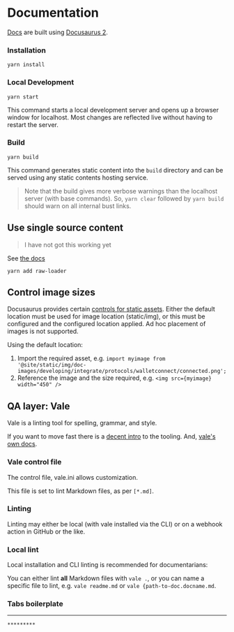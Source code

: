 # Documentation

[Docs](https://docs.neonfoundation.io/) are built using [Docusaurus 2](https://docusaurus.io/).

### Installation

```console
yarn install
```

### Local Development

```console
yarn start
```

This command starts a local development server and opens up a browser window for localhost. Most changes are reflected live without having to restart the server.

### Build

```console
yarn build
```

This command generates static content into the `build` directory and can be served using any static contents hosting service.

> Note that the build gives more verbose warnings than the localhost server (with base commands). So, `yarn clear` followed by `yarn build` should warn on all internal bust links.


## Use single source content

> I have not got this working yet

See [the docs](https://docusaurus.io/docs/next/markdown-features/react#markdown-and-jsx-interoperability)

```console
yarn add raw-loader
```

## Control image sizes

Docusaurus provides certain [controls for static assets](https://docusaurus.io/docs/static-assets). Either the default location must be used for image location (static/img), or this must be configured and the configured location applied. Ad hoc placement of images is not supported.

Using the default location:
1. Import the required asset, e.g. 
`import myimage from '@site/static/img/doc-images/developing/integrate/protocols/walletconnect/connected.png';`
2. Reference the image and the size required, e.g.
`<img src={myimage} width="450" />`

## QA layer: Vale

Vale is a linting tool for spelling, grammar, and style.

If you want to move fast there is a [decent intro](https://passo.uno/posts/first-steps-with-the-vale-prose-linter/) to the tooling. And, [vale's own docs](https://vale.sh/docs/vale-cli/installation/).

### Vale control file

The control file, vale.ini allows customization.

This file is set to lint Markdown files, as per `[*.md]`. 

### Linting

Linting may either be local (with vale installed via the CLI) or on a webhook action in GitHub or the like. 

### Local lint

Local installation and CLI linting is recommended for documentarians:

You can either lint **all** Markdown files with `vale .`, or you can name a specific file to lint, e.g. `vale readme.md` or `vale {path-to-doc.docname.md`.


### Tabs boilerplate

<Tabs>
	<TabItem value="View" label="View your balance" default>

************

</TabItem>
<TabItem value="Retrieve" label="Retrieve your balance" default>

	*********
</TabItem>
</Tabs>

